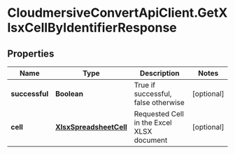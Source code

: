 # CloudmersiveConvertApiClient.GetXlsxCellByIdentifierResponse

## Properties
Name | Type | Description | Notes
------------ | ------------- | ------------- | -------------
**successful** | **Boolean** | True if successful, false otherwise | [optional] 
**cell** | [**XlsxSpreadsheetCell**](XlsxSpreadsheetCell.md) | Requested Cell in the Excel XLSX document | [optional] 


